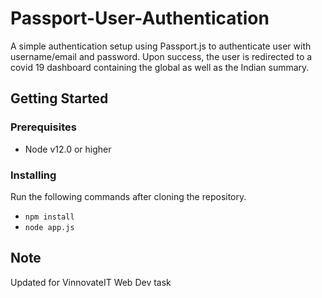 # Passport-User-Authentication
A simple authentication setup using Passport.js to authenticate user with username/email and password. Upon success, the user is redirected to a covid 19 dashboard containing the global as well as the Indian summary.

## Getting Started

### Prerequisites 
* Node v12.0 or higher

### Installing
Run the following commands after cloning the repository.
* `npm install`
* `node app.js`

## Note
Updated for VinnovateIT Web Dev task
